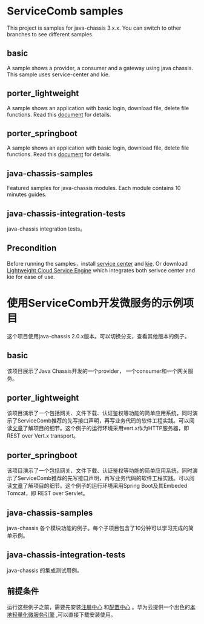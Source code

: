 # ServiceComb samples

This project is samples for java-chassis 3.x.x. You can switch to other branches to see different samples.

## basic
A sample shows a provider, a consumer and a gateway using java chassis. This sample uses service-center and kie. 

## porter_lightweight
A sample shows an application with basic login, download file, delete file functions. Read this [document](https://servicecomb.apache.org/references/java-chassis/zh_CN/featured-topics/application-porter.html) for details.

## porter_springboot
A sample shows an application with basic login, download file, delete file functions. Read this [document](https://servicecomb.apache.org/references/java-chassis/zh_CN/featured-topics/application-porter.html) for details.

## java-chassis-samples
Featured samples for java-chassis modules. Each module contains 10 minutes guides.

## java-chassis-integration-tests
java-chassis integration tests。 

## Precondition

Before running the samples，install [service center](https://github.com/apache/servicecomb-service-center) and [kie](https://github.com/apache/servicecomb-kie). Or download [Lightweight Cloud Service Engine](https://support.huaweicloud.com/devg-cse/cse_devg_0036.html) which integrates both serivce center and kie for ease of use.

# 使用ServiceComb开发微服务的示例项目

这个项目使用java-chassis 2.0.x版本。可以切换分支，查看其他版本的例子。

## basic
该项目展示了Java Chassis开发的一个provider， 一个consumer和一个网关服务。 

## porter_lightweight
该项目演示了一个包括网关、文件下载、认证鉴权等功能的简单应用系统，同时演示了ServiceComb推荐的先写接口声明，再写业务代码的软件工程实践。可以阅读[文章](https://servicecomb.apache.org/references/java-chassis/zh_CN/featured-topics/application-porter.html)了解项目的细节。这个例子的运行环境采用vert.x作为HTTP服务器，即 REST
over Vert.x transport。

## porter_springboot
该项目演示了一个包括网关、文件下载、认证鉴权等功能的简单应用系统，同时演示了ServiceComb推荐的先写接口声明，再写业务代码的软件工程实践。可以阅读[文章](https://servicecomb.apache.org/references/java-chassis/zh_CN/featured-topics/application-porter.html)了解项目的细节。这个例子的运行环境采用Spring Boot及其Embeded Tomcat，即
REST over Servlet。

## java-chassis-samples
java-chassis 各个模块功能的例子。每个子项目包含了10分钟可以学习完成的简单示例。

## java-chassis-integration-tests
java-chassis 的集成测试用例。 

## 前提条件

运行这些例子之前，需要先安装[注册中心](https://github.com/apache/servicecomb-service-center) 和[配置中心](https://github.com/apache/servicecomb-kie) 。华为云提供一个出色的[本地轻量化微服务引擎](https://support.huaweicloud.com/devg-cse/cse_devg_0036.html) ,可以直接下载安装使用。

